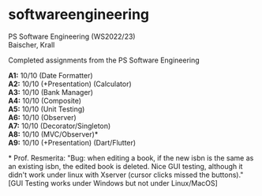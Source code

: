 # softwareengineering
PS Software Engineering (WS2022/23) \
Baischer, Krall

Completed assignments from the PS Software Engineering

**A1:** 10/10 (Date Formatter) \
**A2:** 10/10 (+Presentation) (Calculator) \
**A3:** 10/10 (Bank Manager) \
**A4:** 10/10 (Composite) \
**A5:** 10/10 (Unit Testing) \
**A6:** 10/10 (Observer) \
**A7:** 10/10 (Decorator/Singleton) \
**A8:** 10/10 (MVC/Observer)* \
**A9:** 10/10 (+Presentation) (Dart/Flutter)

\* Prof. Resmerita: "Bug: when editing a book, if the new isbn is the same as an existing isbn, the edited book is deleted. Nice GUI testing, although it didn't work under linux with Xserver (cursor clicks missed the buttons)."   
[GUI Testing works under Windows but not under Linux/MacOS]
